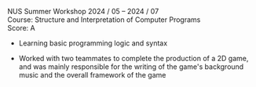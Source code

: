 NUS Summer Workshop          2024 / 05 – 2024 / 07                                                   
Course: Structure and Interpretation of Computer Programs                                     
Score: A                                              

- Learning basic programming logic and syntax

- Worked with two teammates to complete the production of a 2D game, and was mainly responsible for the writing of the game's background music and the overall framework of the game